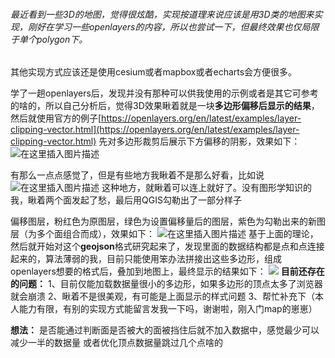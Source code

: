 ###### 最近看到一些3D的地图，觉得很炫酷，实现按道理来说应该是用3D类的地图来实现，刚好在学习一些openlayers的内容，所以也尝试一下，但最终效果也仅局限于单个polygon下。
其他实现方式应该还是使用cesium或者mapbox或者echarts会方便很多。

学了一趟openlayers后，发现并没有那种可以供我使用的示例或者是其它可参考的啥的，所以自己分析后，觉得3D效果瞅着就是一块**多边形偏移后显示的结果**，然后就使用官方的例子[https://openlayers.org/en/latest/examples/layer-clipping-vector.html](https://openlayers.org/en/latest/examples/layer-clipping-vector.html)
先对多边形裁剪后展示下方偏移的阴影，效果如下：
![在这里插入图片描述](https://img-blog.csdnimg.cn/d621e01fb427466cb7eac6922833660b.png)



有那么一点点感觉了，但是有些地方我瞅着不是那么好看，比如说![在这里插入图片描述](https://img-blog.csdnimg.cn/2b4859bfb9134290a0b7e03ccead5489.png)
这种地方，就瞅着可以连上就好了。没有图形学知识的我，瞅着两个面发起了愁，最后用QGIS勾勒出了一部分样子

偏移图层，粉红色为原图层，绿色为设置偏移量后的图层，紫色为勾勒出来的新图层（为多个面组合而成），效果如下：
![在这里插入图片描述](https://img-blog.csdnimg.cn/681854df5aa6493fb965ada947b08eed.png)
基于上面的理论，然后就开始对这个**geojson**格式研究起来了，发现里面的数据结构都是点和点连接起来的，算法薄弱的我，目前只能使用笨办法拼接出这些多边形，组成openlayers想要的格式后，叠加到地图上，最终显示的结果如下：
![](https://img-blog.csdnimg.cn/cb9b2d2539b84e1684f50cb3d7a6aec7.png)
**目前还存在的问题：**
1、目前仅能加载数据量很小的多边形，如果多边形的顶点太多了浏览器就会崩溃
2、瞅着不是很美观，有可能是上面显示的样式问题
3、帮忙补充下（本人能力有限，有别的实现方式能留言发我一下吗，谢谢啦，刚入门map的崽崽）


**想法：**
是否能通过判断面是否被大的面被挡住后就不加入数据中，感觉最少可以减少一半的数据量
或者优化顶点数据量跳过几个点啥的